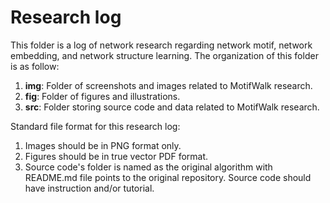 # Research log

This folder is a log of network research regarding network motif, network embedding, and network structure learning. The organization of this folder is as follow:

1. __img__: Folder of screenshots and images related to MotifWalk research.
2. __fig__: Folder of figures and illustrations.
3. __src__: Folder storing source code and data related to MotifWalk research.

Standard file format for this research log:

1. Images should be in PNG format only.
2. Figures should be in true vector PDF format.
3. Source code's folder is named as the original algorithm with README.md file points to the original repository. Source code should have instruction and/or tutorial.
